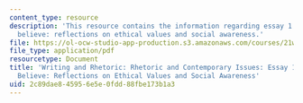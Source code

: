 ```yaml
---
content_type: resource
description: 'This resource contains the information regarding essay 1: reasons to
  believe: reflections on ethical values and social awareness.'
file: https://ol-ocw-studio-app-production.s3.amazonaws.com/courses/21w-011-writing-and-rhetoric-rhetoric-and-contemporary-issues-fall-2015/2c89dae845956e5e0fdd88fbe173b1a3_MIT21W_011F15_essay1.pdf
file_type: application/pdf
resourcetype: Document
title: 'Writing and Rhetoric: Rhetoric and Contemporary Issues: Essay 1: Reasons To
  Believe: Reflections on Ethical Values and Social Awareness'
uid: 2c89dae8-4595-6e5e-0fdd-88fbe173b1a3
---
```

